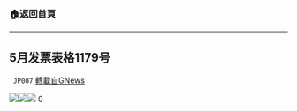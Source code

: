 ###  [:house:返回首頁](https://github.com/ourhimalayas/txt)
---

## 5月发票表格1179号
` JP007` [轉載自GNews](https://gnews.org/zh-hans/523831/)

![]()![](https://gnews-media-offload.s3.amazonaws.com/wp-content/uploads/2020/11/03130427/5%E6%9C%88%E5%8F%91%E7%A5%A8%E8%A1%A8%E6%A0%BC1179%E5%8F%B7-1.png)![]()![](https://gnews-media-offload.s3.amazonaws.com/wp-content/uploads/2020/11/03130434/5%E6%9C%88%E5%8F%91%E7%A5%A8%E8%A1%A8%E6%A0%BC1179%E5%8F%B7-2.png)![]()![](https://gnews-media-offload.s3.amazonaws.com/wp-content/uploads/2020/11/03130441/5%E6%9C%88%E5%8F%91%E7%A5%A8%E8%A1%A8%E6%A0%BC1179%E5%8F%B7-E1.png)
0
